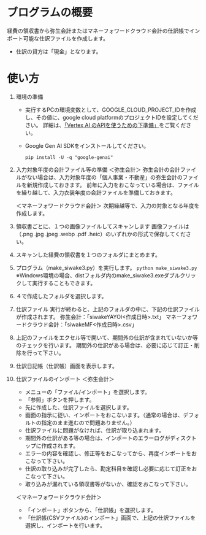 # ブログラムの概要
経費の領収書から弥生会計またはマネーフォワードクラウド会計の仕訳帳でインポート可能な仕訳ファイルを作成します。
* 仕訳の貸方は「現金」となります。

# 使い方
1. 環境の準備
    * 実行するPCの環境変数として、GOOGLE_CLOUD_PROJECT_IDを作成し、その値に、google cloud platformのプロジェクトIDを設定してください。
     詳細は、[「Vertex AI のAPIを使うための下準備」](https://note.com/kenichi_nakatani/n/n91035c588ecd)をご覧ください。

    * Google Gen AI SDKをインストールしてください。
        ```
        pip install -U -q "google-genai"
        ```

2. 入力対象年度の会計ファイル等の準備
    ＜弥生会計＞
    弥生会計の会計ファイルがない場合は、入力対象年度の「個人事業・不動産」の弥生会計のファイルを新規作成しておきます。
    前年に入力をおこなっている場合は、ファイルを繰り越して、入力衣装年度の会計ファイルを準備しておきます。

    ＜マネーフォワードクラウド会計＞
    次期繰越等で、入力の対象となる年度を作成します。

3. 領収書ごとに、１つの画像ファイルしてスキャンします
    画像ファイルは（.png .jpg .jpeg .webp .pdf .heic）のいずれかの形式で保存してください。

4. スキャンした経費の領収書を１つのフォルダにまとめます。

5. プログラム（make_siwake3.py）を実行します。
        ```
        python make_siwake3.py
        ```
    ※Windows環境の場合、distフォルダ内のmake_siwake3.exeダブルクリックして実行することもできます。

6. ４で作成したフォルダを選択します。

7. 仕訳ファイル
    実行が終わると、上記のフォルダの中に、下記の仕訳ファイルが作成されます。
    弥生会計：「siwakeYAYOI<作成日時>.txt」
    マネーフォワードクラウド会計：「siwakeMF<作成日時>.csv」

8. 上記のファイルをエクセル等で開いて、期間外の仕訳が含まれていないか等のチェックを行います。
    期間外の仕訳がある場合は、必要に応じて訂正・削除を行って下さい。
　　
9. 仕訳日記帳（仕訳帳）画面を表示します。

10. 仕訳ファイルのインポート
    ＜弥生会計＞
    * メニューの「ファイル/インポート」を選択します。
    * 「参照」ボタンを押します。
    * 先に作成した、仕訳ファイルを選択します。
    * 画面の指示に従い、インポートをおこないます。（通常の場合は、デフォルトの指定のまま進むので問題ありません。）
    * 仕訳ファイルに問題がなければ、仕訳が取り込まれます。
    * 期間外の仕訳がある等の場合は、インポートのエラーログがディスクトップに作成されます。
    * エラーの内容を確認し、修正等をおこなってから、再度インポートをおこなって下さい。
    * 仕訳の取り込みが完了したら、勘定科目を確認し必要に応じて訂正をおこなって下さい。
    * 取り込みが漏れている領収書等がないか、確認をおこなって下さい。

    ＜マネーフォワードクラウド会計＞
    * 「インポート」ボタンから、「仕訳帳」を選択します。
    * 「仕訳帳(CSVファイル)のインポート」画面で、上記の仕訳ファイルを選択し、インポートを行います。
